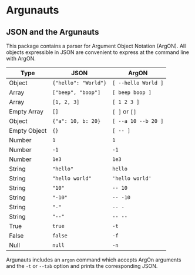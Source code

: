 
# Argunauts

## JSON and the Argunauts

This package contains a parser for Argument Object Notation (ArgON).
All objects expressible in JSON are convenient to express at the command line
with ArgON.

Type          | JSON                 | ArgON
------------- | -------------------- | ---------------------
Object        | `{"hello": "World"}` | `[ --hello World ]`
Array         | `["beep", "boop"]`   | `[ beep boop ]`
Array         | `[1, 2, 3]`          | `[ 1 2 3 ]`
Empty Array   | `[]`                 | `[ ]` or `[]`
Object        | `{"a": 10, b: 20}`   | `[ --a 10 --b 20 ]`
Empty Object  | `{}`                 | `[ -- ]`
Number        | `1`                  | `1`
Number        | `-1`                 | `-1`
Number        | `1e3`                | `1e3`
String        | `"hello"`            | `hello`
String        | `"hello world"`      | `'hello world'`
String        | `"10"`               | `-- 10`
String        | `"-10"`              | `-- -10`
String        | `"-"`                | `-- -`
String        | `"--"`               | `-- --`
True          | `true`               | `-t`
False         | `false`              | `-f`
Null          | `null`               | `-n`

Argunauts includes an `argon` command which accepts ArgOn arguments and the `-t`
or `--tab` option and prints the corresponding JSON.
